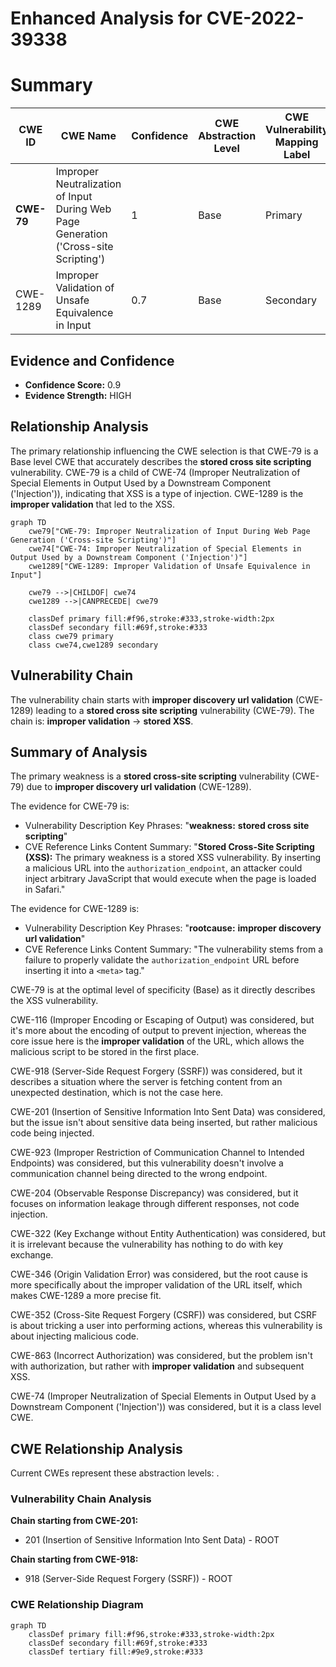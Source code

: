 # Enhanced Analysis for CVE-2022-39338

# Summary
| CWE ID | CWE Name | Confidence | CWE Abstraction Level | CWE Vulnerability Mapping Label | CWE-Vulnerability Mapping Notes |
|---|---|---|---|---|---|
| **CWE-79** | Improper Neutralization of Input During Web Page Generation ('Cross-site Scripting') | 1 | Base | Primary | Allowed |
| CWE-1289 | Improper Validation of Unsafe Equivalence in Input | 0.7 | Base | Secondary | Allowed |

## Evidence and Confidence

*   **Confidence Score:** 0.9
*   **Evidence Strength:** HIGH

## Relationship Analysis
The primary relationship influencing the CWE selection is that CWE-79 is a Base level CWE that accurately describes the **stored cross site scripting** vulnerability. CWE-79 is a child of CWE-74 (Improper Neutralization of Special Elements in Output Used by a Downstream Component ('Injection')), indicating that XSS is a type of injection. CWE-1289 is the **improper validation** that led to the XSS.

```mermaid
graph TD
    cwe79["CWE-79: Improper Neutralization of Input During Web Page Generation ('Cross-site Scripting')"]
    cwe74["CWE-74: Improper Neutralization of Special Elements in Output Used by a Downstream Component ('Injection')"]
    cwe1289["CWE-1289: Improper Validation of Unsafe Equivalence in Input"]

    cwe79 -->|CHILDOF| cwe74
    cwe1289 -->|CANPRECEDE| cwe79

    classDef primary fill:#f96,stroke:#333,stroke-width:2px
    classDef secondary fill:#69f,stroke:#333
    class cwe79 primary
    class cwe74,cwe1289 secondary
```

## Vulnerability Chain
The vulnerability chain starts with **improper discovery url validation** (CWE-1289) leading to a **stored cross site scripting** vulnerability (CWE-79). The chain is: **improper validation** -> **stored XSS**.

## Summary of Analysis
The primary weakness is a **stored cross-site scripting** vulnerability (CWE-79) due to **improper discovery url validation** (CWE-1289).

The evidence for CWE-79 is:
*   Vulnerability Description Key Phrases: "**weakness:** **stored cross site scripting**"
*   CVE Reference Links Content Summary: "**Stored Cross-Site Scripting (XSS):** The primary weakness is a stored XSS vulnerability. By inserting a malicious URL into the `authorization_endpoint`, an attacker could inject arbitrary JavaScript that would execute when the page is loaded in Safari."

The evidence for CWE-1289 is:
*   Vulnerability Description Key Phrases: "**rootcause:** **improper discovery url validation**"
*   CVE Reference Links Content Summary: "The vulnerability stems from a failure to properly validate the `authorization_endpoint` URL before inserting it into a `<meta>` tag."

CWE-79 is at the optimal level of specificity (Base) as it directly describes the XSS vulnerability.

CWE-116 (Improper Encoding or Escaping of Output) was considered, but it's more about the encoding of output to prevent injection, whereas the core issue here is the **improper validation** of the URL, which allows the malicious script to be stored in the first place.

CWE-918 (Server-Side Request Forgery (SSRF)) was considered, but it describes a situation where the server is fetching content from an unexpected destination, which is not the case here.

CWE-201 (Insertion of Sensitive Information Into Sent Data) was considered, but the issue isn't about sensitive data being inserted, but rather malicious code being injected.

CWE-923 (Improper Restriction of Communication Channel to Intended Endpoints) was considered, but this vulnerability doesn't involve a communication channel being directed to the wrong endpoint.

CWE-204 (Observable Response Discrepancy) was considered, but it focuses on information leakage through different responses, not code injection.

CWE-322 (Key Exchange without Entity Authentication) was considered, but it is irrelevant because the vulnerability has nothing to do with key exchange.

CWE-346 (Origin Validation Error) was considered, but the root cause is more specifically about the improper validation of the URL itself, which makes CWE-1289 a more precise fit.

CWE-352 (Cross-Site Request Forgery (CSRF)) was considered, but CSRF is about tricking a user into performing actions, whereas this vulnerability is about injecting malicious code.

CWE-863 (Incorrect Authorization) was considered, but the problem isn't with authorization, but rather with **improper validation** and subsequent XSS.

CWE-74 (Improper Neutralization of Special Elements in Output Used by a Downstream Component ('Injection')) was considered, but it is a class level CWE.


## CWE Relationship Analysis

Current CWEs represent these abstraction levels: .


### Vulnerability Chain Analysis

**Chain starting from CWE-201:**
- 201 (Insertion of Sensitive Information Into Sent Data) - ROOT


**Chain starting from CWE-918:**
- 918 (Server-Side Request Forgery (SSRF)) - ROOT



### CWE Relationship Diagram

```mermaid
graph TD
    classDef primary fill:#f96,stroke:#333,stroke-width:2px
    classDef secondary fill:#69f,stroke:#333
    classDef tertiary fill:#9e9,stroke:#333
```